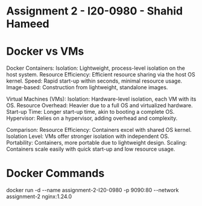 # Assignment 2 - I20-0980 - Shahid Hameed

# Docker vs VMs
Docker Containers:
Isolation: Lightweight, process-level isolation on the host system.
Resource Efficiency: Efficient resource sharing via the host OS kernel.
Speed: Rapid start-up within seconds, minimal resource usage.
Image-based: Construction from lightweight, standalone images.

Virtual Machines (VMs):
Isolation: Hardware-level isolation, each VM with its OS.
Resource Overhead: Heavier due to a full OS and virtualized hardware.
Start-up Time: Longer start-up time, akin to booting a complete OS.
Hypervisor: Relies on a hypervisor, adding overhead and complexity.

Comparison:
Resource Efficiency: Containers excel with shared OS kernel.
Isolation Level: VMs offer stronger isolation with independent OS.
Portability: Containers, more portable due to lightweight design.
Scaling: Containers scale easily with quick start-up and low resource usage.

# Docker Commands

docker run -d --name assignment-2-I20-0980 -p 9090:80 --network assignment-2 nginx:1.24.0
